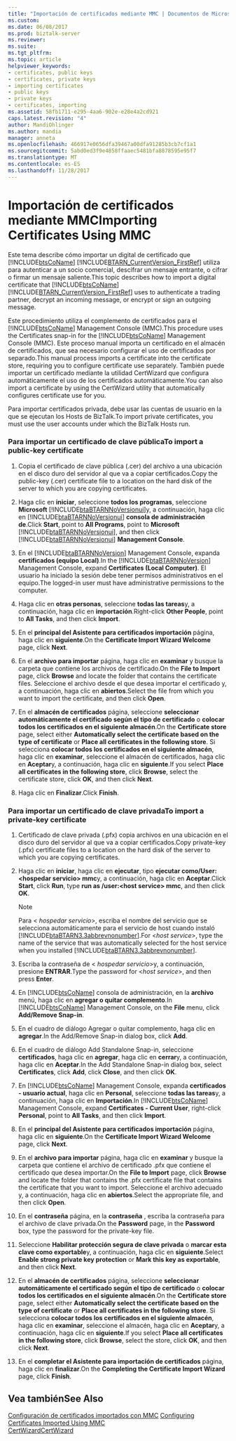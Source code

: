 ```yaml
---
title: "Importación de certificados mediante MMC | Documentos de Microsoft"
ms.custom: 
ms.date: 06/08/2017
ms.prod: biztalk-server
ms.reviewer: 
ms.suite: 
ms.tgt_pltfrm: 
ms.topic: article
helpviewer_keywords:
- certificates, public keys
- certificates, private keys
- importing certificates
- public keys
- private keys
- certificates, importing
ms.assetid: 58fb1711-e295-4aa6-902e-e28e4a2cd921
caps.latest.revision: "4"
author: MandiOhlinger
ms.author: mandia
manager: anneta
ms.openlocfilehash: 466917e0656dfa39467a00dfa91285b3cb7cf1a1
ms.sourcegitcommit: 5abd0ed3f9e4858ffaaec5481bfa8878595e95f7
ms.translationtype: MT
ms.contentlocale: es-ES
ms.lasthandoff: 11/28/2017
---
```

# <a name="importing-certificates-using-mmc"></a><span data-ttu-id="26496-102">Importación de certificados mediante MMC</span><span class="sxs-lookup"><span data-stu-id="26496-102">Importing Certificates Using MMC</span></span>
<span data-ttu-id="26496-103">Este tema describe cómo importar un digital de certificado que [!INCLUDE[btsCoName](../../includes/btsconame-md.md)] [!INCLUDE[BTARN_CurrentVersion_FirstRef](../../includes/btarn-currentversion-firstref-md.md)] utiliza para autenticar a un socio comercial, descifrar un mensaje entrante, o cifrar o firmar un mensaje saliente.</span><span class="sxs-lookup"><span data-stu-id="26496-103">This topic describes how to import a digital certificate that [!INCLUDE[btsCoName](../../includes/btsconame-md.md)][!INCLUDE[BTARN_CurrentVersion_FirstRef](../../includes/btarn-currentversion-firstref-md.md)] uses to authenticate a trading partner, decrypt an incoming message, or encrypt or sign an outgoing message.</span></span>  
  
 <span data-ttu-id="26496-104">Este procedimiento utiliza el complemento de certificados para el [!INCLUDE[btsCoName](../../includes/btsconame-md.md)] Management Console (MMC).</span><span class="sxs-lookup"><span data-stu-id="26496-104">This procedure uses the Certificates snap-in for the [!INCLUDE[btsCoName](../../includes/btsconame-md.md)] Management Console (MMC).</span></span> <span data-ttu-id="26496-105">Este proceso manual importa un certificado en el almacén de certificados, que sea necesario configurar el uso de certificados por separado.</span><span class="sxs-lookup"><span data-stu-id="26496-105">This manual process imports a certificate into the certificate store, requiring you to configure certificate use separately.</span></span> <span data-ttu-id="26496-106">También puede importar un certificado mediante la utilidad CertWizard que configura automáticamente el uso de los certificados automáticamente.</span><span class="sxs-lookup"><span data-stu-id="26496-106">You can also import a certificate by using the CertWizard utility that automatically configures certificate use for you.</span></span>  
  
 <span data-ttu-id="26496-107">Para importar certificados privada, debe usar las cuentas de usuario en la que se ejecutan los Hosts de BizTalk.</span><span class="sxs-lookup"><span data-stu-id="26496-107">To import private certificates, you must use the user accounts under which the BizTalk Hosts run.</span></span>  
  
### <a name="to-import-a-public-key-certificate"></a><span data-ttu-id="26496-108">Para importar un certificado de clave pública</span><span class="sxs-lookup"><span data-stu-id="26496-108">To import a public-key certificate</span></span>  
  
1.  <span data-ttu-id="26496-109">Copia el certificado de clave pública (.cer) del archivo a una ubicación en el disco duro del servidor al que va a copiar certificados.</span><span class="sxs-lookup"><span data-stu-id="26496-109">Copy the public-key (.cer) certificate file to a location on the hard disk of the server to which you are copying certificates.</span></span>  
  
2.  <span data-ttu-id="26496-110">Haga clic en **iniciar**, seleccione **todos los programas**, seleccione **Microsoft** [!INCLUDE[btaBTARNNoVersionui](../../includes/btabtarnnoversionui-md.md)]y, a continuación, haga clic en [!INCLUDE[btaBTARNNoVersionui](../../includes/btabtarnnoversionui-md.md)] **consola de administración de**.</span><span class="sxs-lookup"><span data-stu-id="26496-110">Click **Start**, point to **All Programs**, point to **Microsoft** [!INCLUDE[btaBTARNNoVersionui](../../includes/btabtarnnoversionui-md.md)], and then click [!INCLUDE[btaBTARNNoVersionui](../../includes/btabtarnnoversionui-md.md)] **Management Console**.</span></span>  
  
3.  <span data-ttu-id="26496-111">En el [!INCLUDE[btaBTARNNoVersion](../../includes/btabtarnnoversion-md.md)] Management Console, expanda **certificados (equipo Local)**.</span><span class="sxs-lookup"><span data-stu-id="26496-111">In the [!INCLUDE[btaBTARNNoVersion](../../includes/btabtarnnoversion-md.md)] Management Console, expand **Certificates (Local Computer)**.</span></span> <span data-ttu-id="26496-112">El usuario ha iniciado la sesión debe tener permisos administrativos en el equipo.</span><span class="sxs-lookup"><span data-stu-id="26496-112">The logged-in user must have administrative permissions to the computer.</span></span>  
  
4.  <span data-ttu-id="26496-113">Haga clic en **otras personas**, seleccione **todas las tareas**y, a continuación, haga clic en **importación**.</span><span class="sxs-lookup"><span data-stu-id="26496-113">Right-click **Other People**, point to **All Tasks**, and then click **Import**.</span></span>  
  
5.  <span data-ttu-id="26496-114">En el **principal del Asistente para certificados importación** página, haga clic en **siguiente**.</span><span class="sxs-lookup"><span data-stu-id="26496-114">On the **Certificate Import Wizard Welcome** page, click **Next**.</span></span>  
  
6.  <span data-ttu-id="26496-115">En el **archivo para importar** página, haga clic en **examinar** y busque la carpeta que contiene los archivos de certificado.</span><span class="sxs-lookup"><span data-stu-id="26496-115">On the **File to Import** page, click **Browse** and locate the folder that contains the certificate files.</span></span> <span data-ttu-id="26496-116">Seleccione el archivo desde el que desea importar el certificado y, a continuación, haga clic en **abiertos**.</span><span class="sxs-lookup"><span data-stu-id="26496-116">Select the file from which you want to import the certificate, and then click **Open**.</span></span>  
  
7.  <span data-ttu-id="26496-117">En el **almacén de certificados** página, seleccione **seleccionar automáticamente el certificado según el tipo de certificado** o **colocar todos los certificados en el siguiente almacén**.</span><span class="sxs-lookup"><span data-stu-id="26496-117">On the **Certificate store** page, select either **Automatically select the certificate based on the type of certificate** or **Place all certificates in the following store**.</span></span> <span data-ttu-id="26496-118">Si selecciona **colocar todos los certificados en el siguiente almacén**, haga clic en **examinar**, seleccione el almacén de certificados, haga clic en **Aceptar**y, a continuación, haga clic en **siguiente**.</span><span class="sxs-lookup"><span data-stu-id="26496-118">If you select **Place all certificates in the following store**, click **Browse**, select the certificate store, click **OK**, and then click **Next**.</span></span>  
  
8.  <span data-ttu-id="26496-119">Haga clic en **Finalizar**.</span><span class="sxs-lookup"><span data-stu-id="26496-119">Click **Finish**.</span></span>  
  
### <a name="to-import-a-private-key-certificate"></a><span data-ttu-id="26496-120">Para importar un certificado de clave privada</span><span class="sxs-lookup"><span data-stu-id="26496-120">To import a private-key certificate</span></span>  
  
1.  <span data-ttu-id="26496-121">Certificado de clave privada (.pfx) copia archivos en una ubicación en el disco duro del servidor al que va a copiar certificados.</span><span class="sxs-lookup"><span data-stu-id="26496-121">Copy private-key (.pfx) certificate files to a location on the hard disk of the server to which you are copying certificates.</span></span>  
  
2.  <span data-ttu-id="26496-122">Haga clic en **iniciar**, haga clic en **ejecutar**, tipo **ejecutar como/User:\<hospedar servicio\> mmc**y, a continuación, haga clic en **Aceptar**.</span><span class="sxs-lookup"><span data-stu-id="26496-122">Click **Start**, click **Run**, type **run as /user:\<host service\> mmc**, and then click **OK**.</span></span>  
  
    > [!NOTE]
    >  <span data-ttu-id="26496-123">Para \< *hospedar servicio*\>, escriba el nombre del servicio que se selecciona automáticamente para el servicio de host cuando instaló [!INCLUDE[btaBTARN3.3abbrevnonumber](../../includes/btabtarn3-3abbrevnonumber-md.md)].</span><span class="sxs-lookup"><span data-stu-id="26496-123">For \<*host service*\>, type the name of the service that was automatically selected for the host service when you installed [!INCLUDE[btaBTARN3.3abbrevnonumber](../../includes/btabtarn3-3abbrevnonumber-md.md)].</span></span>  
  
3.  <span data-ttu-id="26496-124">Escriba la contraseña de \< *hospedar servicio*\>y, a continuación, presione **ENTRAR**.</span><span class="sxs-lookup"><span data-stu-id="26496-124">Type the password for \<*host service*\>, and then press **Enter**.</span></span>  
  
4.  <span data-ttu-id="26496-125">En [!INCLUDE[btsCoName](../../includes/btsconame-md.md)] consola de administración, en la **archivo** menú, haga clic en **agregar o quitar complemento**.</span><span class="sxs-lookup"><span data-stu-id="26496-125">In [!INCLUDE[btsCoName](../../includes/btsconame-md.md)] Management Console, on the **File** menu, click **Add/Remove Snap-in**.</span></span>  
  
5.  <span data-ttu-id="26496-126">En el cuadro de diálogo Agregar o quitar complemento, haga clic en **agregar**.</span><span class="sxs-lookup"><span data-stu-id="26496-126">In the Add/Remove Snap-in dialog box, click **Add**.</span></span>  
  
6.  <span data-ttu-id="26496-127">En el cuadro de diálogo Add Standalone Snap-in, seleccione **certificados**, haga clic en **agregar**, haga clic en **cerrar**y, a continuación, haga clic en **Aceptar**.</span><span class="sxs-lookup"><span data-stu-id="26496-127">In the Add Standalone Snap-in dialog box, select **Certificates**, click **Add**, click **Close**, and then click **OK**.</span></span>  
  
7.  <span data-ttu-id="26496-128">En [!INCLUDE[btsCoName](../../includes/btsconame-md.md)] Management Console, expanda **certificados - usuario actual**, haga clic en **Personal**, seleccione **todas las tareas**y, a continuación, haga clic en  **Importación**.</span><span class="sxs-lookup"><span data-stu-id="26496-128">In [!INCLUDE[btsCoName](../../includes/btsconame-md.md)] Management Console, expand **Certificates - Current User**, right-click **Personal**, point to **All Tasks**, and then click **Import**.</span></span>  
  
8.  <span data-ttu-id="26496-129">En el **principal del Asistente para certificados importación** página, haga clic en **siguiente**.</span><span class="sxs-lookup"><span data-stu-id="26496-129">On the **Certificate Import Wizard Welcome** page, click **Next**.</span></span>  
  
9. <span data-ttu-id="26496-130">En el **archivo para importar** página, haga clic en **examinar** y busque la carpeta que contiene el archivo de certificado .pfx que contiene el certificado que desea importar.</span><span class="sxs-lookup"><span data-stu-id="26496-130">On the **File to Import** page, click **Browse** and locate the folder that contains the .pfx certificate file that contains the certificate that you want to import.</span></span> <span data-ttu-id="26496-131">Seleccione el archivo adecuado y, a continuación, haga clic en **abiertos**.</span><span class="sxs-lookup"><span data-stu-id="26496-131">Select the appropriate file, and then click **Open**.</span></span>  
  
10. <span data-ttu-id="26496-132">En el **contraseña** página, en la **contraseña** , escriba la contraseña para el archivo de clave privada.</span><span class="sxs-lookup"><span data-stu-id="26496-132">On the **Password** page, in the **Password** box, type the password for the private-key file.</span></span>  
  
11. <span data-ttu-id="26496-133">Seleccione **Habilitar protección segura de clave privada** o **marcar esta clave como exportable**y, a continuación, haga clic en **siguiente**.</span><span class="sxs-lookup"><span data-stu-id="26496-133">Select **Enable strong private key protection** or **Mark this key as exportable**, and then click **Next**.</span></span>  
  
12. <span data-ttu-id="26496-134">En el **almacén de certificados** página, seleccione **seleccionar automáticamente el certificado según el tipo de certificado** o **colocar todos los certificados en el siguiente almacén**.</span><span class="sxs-lookup"><span data-stu-id="26496-134">On the **Certificate store** page, select either **Automatically select the certificate based on the type of certificate** or **Place all certificates in the following store**.</span></span> <span data-ttu-id="26496-135">Si selecciona **colocar todos los certificados en el siguiente almacén**, haga clic en **examinar**, seleccione el almacén, haga clic en **Aceptar**y, a continuación, haga clic en **siguiente**.</span><span class="sxs-lookup"><span data-stu-id="26496-135">If you select **Place all certificates in the following store**, click **Browse**, select the store, click **OK**, and then click **Next**.</span></span>  
  
13. <span data-ttu-id="26496-136">En el **completar el Asistente para importación de certificados** página, haga clic en **finalizar**.</span><span class="sxs-lookup"><span data-stu-id="26496-136">On the **Completing the Certificate Import Wizard** page, click **Finish**.</span></span>  
  
## <a name="see-also"></a><span data-ttu-id="26496-137">Vea también</span><span class="sxs-lookup"><span data-stu-id="26496-137">See Also</span></span>  
 <span data-ttu-id="26496-138">[Configuración de certificados importados con MMC](../../adapters-and-accelerators/accelerator-rosettanet/configuring-certificates-imported-using-mmc.md) </span><span class="sxs-lookup"><span data-stu-id="26496-138">[Configuring Certificates Imported Using MMC](../../adapters-and-accelerators/accelerator-rosettanet/configuring-certificates-imported-using-mmc.md) </span></span>  
 [<span data-ttu-id="26496-139">CertWizard</span><span class="sxs-lookup"><span data-stu-id="26496-139">CertWizard</span></span>](../../adapters-and-accelerators/accelerator-rosettanet/certwizard.md)